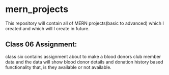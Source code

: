 # mern_projects

This repository will contain all of MERN projects(basic to advanced) which I created and which will I create in future.

## Class 06 Assignment:

class six contains assignment about to make a blood donors club member data and the data will show blood donor details and donation history based functionality that, is they available or not available.
